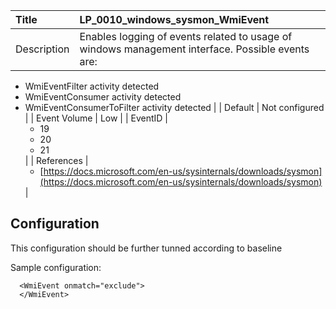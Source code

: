 | Title          | LP_0010_windows_sysmon_WmiEvent                                                                     |
|:---------------|:--------------------------------------------------------------------------------|
| Description    | Enables logging of events related to usage of windows management interface. Possible events are:
  - WmiEventFilter activity detected
  - WmiEventConsumer activity detected
  - WmiEventConsumerToFilter activity detected                                                               |
| Default        | Not configured                                                                   |
| Event Volume   | Low                                                                    |
| EventID        | <ul><li>19</li><li>20</li><li>21</li></ul>         |
| References     | <ul><li>[https://docs.microsoft.com/en-us/sysinternals/downloads/sysmon](https://docs.microsoft.com/en-us/sysinternals/downloads/sysmon)</li></ul> |



## Configuration

This configuration should be further tunned according to baseline

Sample configuration:
```
  <WmiEvent onmatch="exclude">
  </WmiEvent>
```

